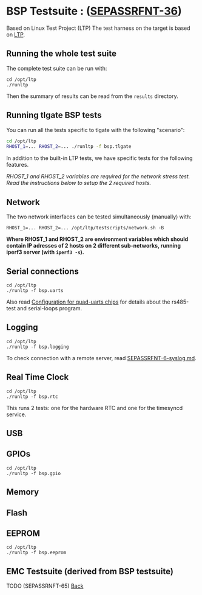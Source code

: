 # BSP Testsuite : ([SEPASSRFNT-36](https://jira.open-groupe.com/browse/SEPASSRFNT-36))


Based on Linux Test Project (LTP)
The test harness on the target is based on [LTP](https://github.com/linux-test-project/ltp).

## Running the whole test suite
The complete test suite can be run with:
```
cd /opt/ltp
./runltp
```

Then the summary of results can be read from the `results` directory.

## Running tlgate BSP tests
You can run all the tests specific to tlgate with the following "scenario":
```bash
cd /opt/ltp
RHOST_1=... RHOST_2=... ./runltp -f bsp.tlgate
```

In addition to the built-in LTP tests, we have specific tests for the following features.

*RHOST_1 and RHOST_2 variables are required for the network stress test. Read the instructions below to setup the 2 required hosts.*

## Network
The two network interfaces can be tested simultaneously (manually) with:
```
RHOST_1=... RHOST_2=... /opt/ltp/testscripts/network.sh -B
```
**Where RHOST_1 and RHOST_2 are environment variables which should contain IP adresses of 2 hosts on 2 different sub-networks, running iperf3 server (with `iperf3 -s`).**

## Serial connections
```
cd /opt/ltp
./runltp -f bsp.uarts
```

Also read [Configuration for quad-uarts chips](SEPASSRFNT-64-uarts.md) for details about the rs485-test and serial-loops program.

## Logging
```
cd /opt/ltp
./runltp -f bsp.logging
```

To check connection with a remote server, read [SEPASSRFNT-6-syslog.md](SEPASSRFNT-6-syslog.md).

## Real Time Clock
```
cd /opt/ltp
./runltp -f bsp.rtc
```

This runs 2 tests: one for the hardware RTC and one for the timesyncd service.

## USB

## GPIOs
```
cd /opt/ltp
./runltp -f bsp.gpio
```

## Memory

## Flash

## EEPROM
```
cd /opt/ltp
./runltp -f bsp.eeprom
```


## EMC Testsuite (derived from BSP testsuite)

TODO (SEPASSRNFT-65)
[Back](toc.md)
